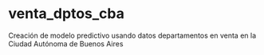 # venta_dptos_cba
Creación de modelo predictivo usando datos departamentos en venta en la Ciudad Autónoma de Buenos Aires
